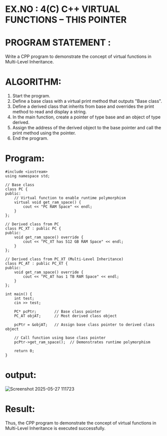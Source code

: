 
# EX.NO : 4(C)  C++ VIRTUAL FUNCTIONS – THIS POINTER 
# PROGRAM STATEMENT :  
Write a CPP program to demonstrate the concept of virtual functions in Multi-Level Inheritance. 
# ALGORITHM:    
1. Start the program.  
2. Define a base class with a virtual print method that outputs "Base class".  
3. Define a derived class that inherits from base and overrides the print method to read and  display a string.  
4. In the main function, create a pointer of type base and an object of type derived.  
5. Assign the address of the derived object to the base pointer and call the print method using the  pointer.  
6. End the program.
  
# Program: 
```
#include <iostream>
using namespace std;

// Base class
class PC {
public:
    // Virtual function to enable runtime polymorphism
    virtual void get_ram_space() {
        cout << "PC RAM Space" << endl;
    }
};

// Derived class from PC
class PC_XT : public PC {
public:
    void get_ram_space() override {
        cout << "PC_XT has 512 GB RAM Space" << endl;
    }
};

// Derived class from PC_XT (Multi-Level Inheritance)
class PC_AT : public PC_XT {
public:
    void get_ram_space() override {
        cout << "PC_AT has 1 TB RAM Space" << endl;
    }
};

int main() {
    int test;
    cin >> test;

    PC* pcPtr;        // Base class pointer
    PC_AT objAT;      // Most derived class object

    pcPtr = &objAT;   // Assign base class pointer to derived class object

    // Call function using base class pointer
    pcPtr->get_ram_space();  // Demonstrates runtime polymorphism

    return 0;
}
```
# output:

![Screenshot 2025-05-27 111723](https://github.com/user-attachments/assets/d034feed-9d22-47ff-a666-c81e133b6b67)

# Result: 
Thus, the CPP program to demonstrate the concept of virtual functions in Multi-Level Inheritance is executed successfully.

